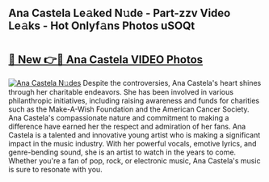 ## Ana Castela Le𝚊ked N𝚞de - Part-zzv Video Le𝚊ks - Hot Onlyf𝚊ns Photos uSOQt

# <h2><a href="http://ab22948.deff.icu/?id=Ana+Castela">🔗 New 👉🔴 Ana Castela VIDEO Photos</a></h2>

[![Ana Castela N𝚞des](https://i.imgur.com/rIISA9y.gif)](http://ab22948.deff.icu/?id=Ana+Castela)
Despite the controversies, Ana Castela's heart shines through her charitable endeavors. She has been involved in various philanthropic initiatives, including raising awareness and funds for charities such as the Make-A-Wish Foundation and the American Cancer Society. Ana Castela's compassionate nature and commitment to making a difference have earned her the respect and admiration of her fans. Ana Castela is a talented and innovative young artist who is making a significant impact in the music industry. With her powerful vocals, emotive lyrics, and genre-bending sound, she is an artist to watch in the years to come. Whether you're a fan of pop, rock, or electronic music, Ana Castela's music is sure to resonate with you.
